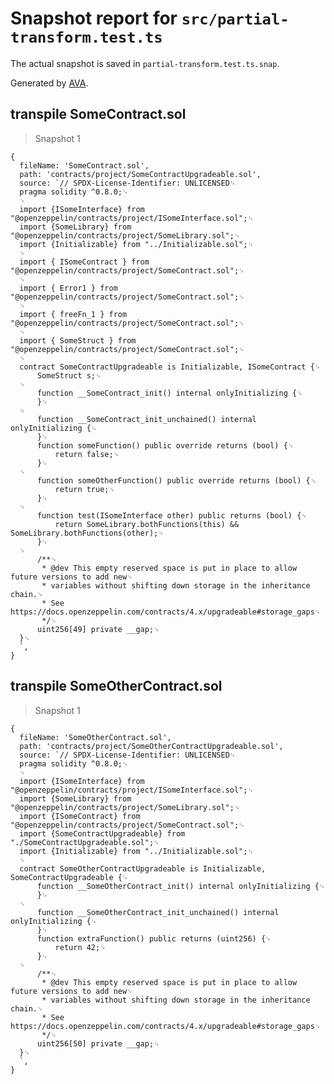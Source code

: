 # Snapshot report for `src/partial-transform.test.ts`

The actual snapshot is saved in `partial-transform.test.ts.snap`.

Generated by [AVA](https://avajs.dev).

## transpile SomeContract.sol

> Snapshot 1

    {
      fileName: 'SomeContract.sol',
      path: 'contracts/project/SomeContractUpgradeable.sol',
      source: `// SPDX-License-Identifier: UNLICENSED␊
      pragma solidity ^0.8.0;␊
      ␊
      import {ISomeInterface} from "@openzeppelin/contracts/project/ISomeInterface.sol";␊
      import {SomeLibrary} from "@openzeppelin/contracts/project/SomeLibrary.sol";␊
      import {Initializable} from "../Initializable.sol";␊
      ␊
      import { ISomeContract } from "@openzeppelin/contracts/project/SomeContract.sol";␊
      ␊
      import { Error1 } from "@openzeppelin/contracts/project/SomeContract.sol";␊
      ␊
      import { freeFn_1 } from "@openzeppelin/contracts/project/SomeContract.sol";␊
      ␊
      import { SomeStruct } from "@openzeppelin/contracts/project/SomeContract.sol";␊
      ␊
      contract SomeContractUpgradeable is Initializable, ISomeContract {␊
          SomeStruct s;␊
      ␊
          function __SomeContract_init() internal onlyInitializing {␊
          }␊
      ␊
          function __SomeContract_init_unchained() internal onlyInitializing {␊
          }␊
          function someFunction() public override returns (bool) {␊
              return false;␊
          }␊
      ␊
          function someOtherFunction() public override returns (bool) {␊
              return true;␊
          }␊
      ␊
          function test(ISomeInterface other) public returns (bool) {␊
              return SomeLibrary.bothFunctions(this) && SomeLibrary.bothFunctions(other);␊
          }␊
      ␊
          /**␊
           * @dev This empty reserved space is put in place to allow future versions to add new␊
           * variables without shifting down storage in the inheritance chain.␊
           * See https://docs.openzeppelin.com/contracts/4.x/upgradeable#storage_gaps␊
           */␊
          uint256[49] private __gap;␊
      }␊
      `,
    }

## transpile SomeOtherContract.sol

> Snapshot 1

    {
      fileName: 'SomeOtherContract.sol',
      path: 'contracts/project/SomeOtherContractUpgradeable.sol',
      source: `// SPDX-License-Identifier: UNLICENSED␊
      pragma solidity ^0.8.0;␊
      ␊
      import {ISomeInterface} from "@openzeppelin/contracts/project/ISomeInterface.sol";␊
      import {SomeLibrary} from "@openzeppelin/contracts/project/SomeLibrary.sol";␊
      import {ISomeContract} from "@openzeppelin/contracts/project/SomeContract.sol";␊
      import {SomeContractUpgradeable} from "./SomeContractUpgradeable.sol";␊
      import {Initializable} from "../Initializable.sol";␊
      ␊
      contract SomeOtherContractUpgradeable is Initializable, SomeContractUpgradeable {␊
          function __SomeOtherContract_init() internal onlyInitializing {␊
          }␊
      ␊
          function __SomeOtherContract_init_unchained() internal onlyInitializing {␊
          }␊
          function extraFunction() public returns (uint256) {␊
              return 42;␊
          }␊
      ␊
          /**␊
           * @dev This empty reserved space is put in place to allow future versions to add new␊
           * variables without shifting down storage in the inheritance chain.␊
           * See https://docs.openzeppelin.com/contracts/4.x/upgradeable#storage_gaps␊
           */␊
          uint256[50] private __gap;␊
      }␊
      `,
    }
